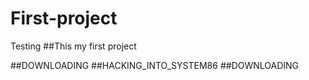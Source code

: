 # First-project
Testing
##This my first project

##DOWNLOADING <FILEX>
  ##HACKING_INTO_SYSTEM86
  ##DOWNLOADING <FILE53>
                    
                    
